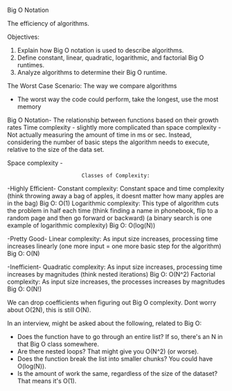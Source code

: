 Big O Notation

The efficiency of algorithms.

Objectives:
  1) Explain how Big O notation is used to describe algorithms.
  2) Define constant, linear, quadratic, logarithmic, and factorial Big O runtimes.
  3) Analyze algorithms to determine their Big O runtime.

The Worst Case Scenario: The way we compare algorithms
  - The worst way the code could perform, take the longest, use the most memory

Big O Notation- The relationship between functions based on their growth rates
  Time complexity - slightly more complicated than space complexity
    - Not actually measuring the amount of time in ms or sec.  Instead, considering
      the number of basic steps the algorithm needs to execute, relative to the
      size of the data set.

  Space complexity -

                            Classes of Complexity:

-Highly Efficient-
  Constant complexity: Constant space and time complexity
    (think throwing away a bag of apples, it doesnt matter how many apples are in the bag)
    Big O: O(1)
  Logarithmic complexity: This type of algorithm cuts the problem in half each time
    (think finding a name in phonebook, flip to a random page and then go forward or backward)
    (a binary search is one example of logarithmic complexity)
    Big O: O(log(N))

-Pretty Good-
  Linear complexity: As input size increases, processing time increases linearly
    (one more input = one more basic step for the algorithm)
    Big O: O(N)

-Inefficient-
  Quadratic complexity: As input size increases, processing time increases by magnitudes
    (think nested iterations)
    Big O: O(N^2)
  Factorial complexity: As input size increases, the processes increases by magnitudes
    Big O: O(N!)

We can drop coefficients when figuring out Big O complexity.  Dont worry about O(2N), this is still O(N).

In an interview, might be asked about the following, related to Big O:

- Does the function have to go through an entire list? If so, there's an N in that Big O class somewhere.
- Are there nested loops? That might give you O(N^2) (or worse).
- Does the function break the list into smaller chunks? You could have O(log(N)).
- Is the amount of work the same, regardless of the size of the dataset? That means it's O(1).
